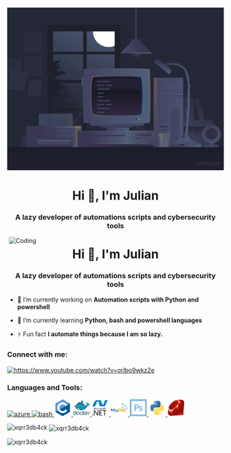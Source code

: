 ![logo](https://github.com/xqrr3db4ck/xqrr3db4ck/blob/main/R.gif)
<h1 align="center">Hi 👋, I'm Julian</h1>
<h3 align="center">A lazy developer of automations scripts and cybersecurity tools</h3>
<img align="right" alt="Coding" width="500" src="https://giffiles.alphacoders.com/174/1744.gif">

<h1 align="center">Hi 👋, I'm Julian</h1>
<h3 align="center">A lazy developer of automations scripts and cybersecurity tools</h3>

- 🔭 I’m currently working on **Automation scripts with Python and powershell**

- 🌱 I’m currently learning **Python, bash and powershell languages**

- ⚡ Fun fact **I automate things because I am so lazy.**

<h3 align="left">Connect with me:</h3>
<p align="left">
<a href="https://www.youtube.com/c/https://www.youtube.com/watch?v=orlbo9wkz2e" target="blank"><img align="center" src="https://raw.githubusercontent.com/rahuldkjain/github-profile-readme-generator/master/src/images/icons/Social/youtube.svg" alt="https://www.youtube.com/watch?v=orlbo9wkz2e" height="30" width="40" /></a>
</p>

<h3 align="left">Languages and Tools:</h3>
<p align="left"> <a href="https://azure.microsoft.com/en-in/" target="_blank" rel="noreferrer"> <img src="https://www.vectorlogo.zone/logos/microsoft_azure/microsoft_azure-icon.svg" alt="azure" width="40" height="40"/> </a> <a href="https://www.gnu.org/software/bash/" target="_blank" rel="noreferrer"> <img src="https://www.vectorlogo.zone/logos/gnu_bash/gnu_bash-icon.svg" alt="bash" width="40" height="40"/> </a> <a href="https://www.cprogramming.com/" target="_blank" rel="noreferrer"> <img src="https://raw.githubusercontent.com/devicons/devicon/master/icons/c/c-original.svg" alt="c" width="40" height="40"/> </a> <a href="https://www.docker.com/" target="_blank" rel="noreferrer"> <img src="https://raw.githubusercontent.com/devicons/devicon/master/icons/docker/docker-original-wordmark.svg" alt="docker" width="40" height="40"/> </a> <a href="https://dotnet.microsoft.com/" target="_blank" rel="noreferrer"> <img src="https://raw.githubusercontent.com/devicons/devicon/master/icons/dot-net/dot-net-original-wordmark.svg" alt="dotnet" width="40" height="40"/> </a> <a href="https://www.mysql.com/" target="_blank" rel="noreferrer"> <img src="https://raw.githubusercontent.com/devicons/devicon/master/icons/mysql/mysql-original-wordmark.svg" alt="mysql" width="40" height="40"/> </a> <a href="https://www.photoshop.com/en" target="_blank" rel="noreferrer"> <img src="https://raw.githubusercontent.com/devicons/devicon/master/icons/photoshop/photoshop-line.svg" alt="photoshop" width="40" height="40"/> </a> <a href="https://www.python.org" target="_blank" rel="noreferrer"> <img src="https://raw.githubusercontent.com/devicons/devicon/master/icons/python/python-original.svg" alt="python" width="40" height="40"/> </a> <a href="https://www.ruby-lang.org/en/" target="_blank" rel="noreferrer"> <img src="https://raw.githubusercontent.com/devicons/devicon/master/icons/ruby/ruby-original.svg" alt="ruby" width="40" height="40"/> </a> </p>

<p><img align="left" src="https://github-readme-stats.vercel.app/api/top-langs?username=xqrr3db4ck&show_icons=true&locale=en&layout=compact" alt="xqrr3db4ck" /></p>

<p>&nbsp;<img align="center" src="https://github-readme-stats.vercel.app/api?username=xqrr3db4ck&show_icons=true&locale=en" alt="xqrr3db4ck" /></p>

<p><img align="center" src="https://github-readme-streak-stats.herokuapp.com/?user=xqrr3db4ck&" alt="xqrr3db4ck" /></p>
